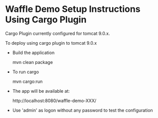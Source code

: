 Waffle Demo Setup Instructions Using Cargo Plugin
=================================================

Cargo Plugin currently configured for tomcat 9.0.x.

To deploy using cargo plugin to tomcat 9.0.x

- Build the application

    mvn clean package

- To run cargo

    mvn cargo:run

- The app will be available at:

    http://localhost:8080/waffle-demo-XXX/

- Use 'admin' as logon without any password to test the configuration
